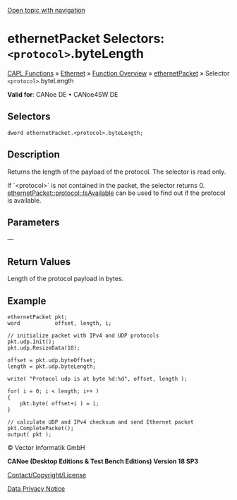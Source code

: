 [Open topic with navigation](../../../../../CANoeDEFamily.htm#Topics/CAPLFunctions/IP/Selectors/CAPLfunctionProtocolByteLength.md)

# ethernetPacket Selectors: `<protocol>`.byteLength

[CAPL Functions](../../CAPLfunctions.md) » [Ethernet](../CAPLEthernetStartPage.md) » [Function Overview](../CAPLfunctionsIPOverview.md) » [ethernetPacket](../Objects/CAPLfunctionEthernetPacket.md) » Selector `<protocol>`.byteLength

**Valid for**: CANoe DE • CANoe4SW DE

## Selectors

```
dword ethernetPacket.<protocol>.byteLength;
```

## Description

Returns the length of the payload of the protocol. The selector is read only.

If \`<protocol\>` is not contained in the packet, the selector returns 0. [ethernetPacket::protocol::IsAvailable](../Methods/CAPLfunctionProtocolIsAvailable.md) can be used to find out if the protocol is available.

## Parameters

—

## Return Values

Length of the protocol payload in bytes.

## Example

```plaintext
ethernetPacket pkt;
word           offset, length, i;

// initialize packet with IPv4 and UDP protocols
pkt.udp.Init();
pkt.udp.ResizeData(10);

offset = pkt.udp.byteOffset;
length = pkt.udp.byteLength;

write( "Protocol udp is at byte %d:%d", offset, length );

for( i = 0; i < length; i++ )
{
    pkt.byte( offset+i ) = i;
}

// calculate UDP and IPv4 checksum and send Ethernet packet
pkt.CompletePacket();
output( pkt );
```

© Vector Informatik GmbH

**CANoe (Desktop Editions & Test Bench Editions) Version 18 SP3**

[Contact/Copyright/License](../../../Shared/ContactCopyrightLicense.md)

[Data Privacy Notice](https://www.vector.com/int/en/company/get-info/privacy-policy/)
